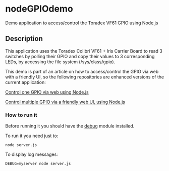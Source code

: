 # nodeGPIOdemo
Demo application to access/control the Toradex VF61 GPIO using Node.js

## Description
This application uses the Toradex Colibri VF61 + Iris Carrier Board to read 3 switches by polling their GPIO and copy their values to 3 
corresponding LEDs, by accessing the file system (/sys/class/gpio).

This demo is part of an article on how to access/control the GPIO via web with a friendly UI, so the following repositories are enhanced 
versions of the current application:

[Control one GPIO via web using Node.js](https://github.com/leograba/WebNodeGPIOdemo.git)

[Control multiple GPIO via a friendly web UI, using Node.js](https://github.com/leograba/WebNodeMultiGPIOdemo.git)

### How to run it
Before running it you should have the [debug](https://www.npmjs.com/package/debug) module installed. 

To run it you need just to:

	node server.js

To display log messages:

	DEBUG=myserver node server.js
